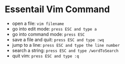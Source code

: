 # Essentail Vim Command

- open a file: `vim filename`
- go into edit mode: `press ESC and type a`
- go into command mode: `press ESC`
- save a file and quit: `press ESC and type :wq`
- jump to a line: `press ESC and type the line number`
- search a string: `press ESC and type /wordToSearch`
- quit vim: `press ESC and type :q`